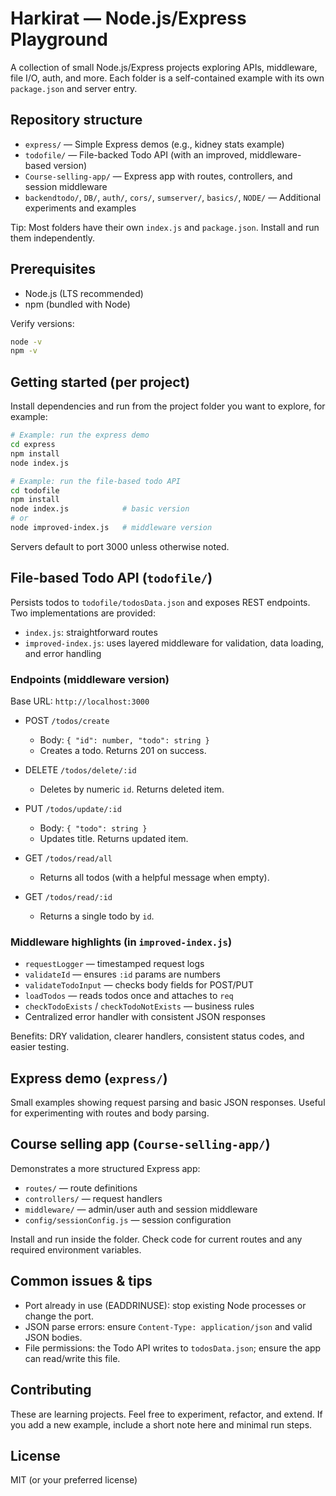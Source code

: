 # Harkirat — Node.js/Express Playground

A collection of small Node.js/Express projects exploring APIs, middleware, file I/O, auth, and more. Each folder is a self-contained example with its own `package.json` and server entry.

## Repository structure

- `express/` — Simple Express demos (e.g., kidney stats example)
- `todofile/` — File-backed Todo API (with an improved, middleware-based version)
- `Course-selling-app/` — Express app with routes, controllers, and session middleware
- `backendtodo/`, `DB/`, `auth/`, `cors/`, `sumserver/`, `basics/`, `NODE/` — Additional experiments and examples

Tip: Most folders have their own `index.js` and `package.json`. Install and run them independently.

## Prerequisites

- Node.js (LTS recommended)
- npm (bundled with Node)

Verify versions:

```sh
node -v
npm -v
```

## Getting started (per project)

Install dependencies and run from the project folder you want to explore, for example:

```sh
# Example: run the express demo
cd express
npm install
node index.js

# Example: run the file-based todo API
cd todofile
npm install
node index.js            # basic version
# or
node improved-index.js   # middleware version
```

Servers default to port 3000 unless otherwise noted.

## File-based Todo API (`todofile/`)

Persists todos to `todofile/todosData.json` and exposes REST endpoints. Two implementations are provided:

- `index.js`: straightforward routes
- `improved-index.js`: uses layered middleware for validation, data loading, and error handling

### Endpoints (middleware version)

Base URL: `http://localhost:3000`

- POST `/todos/create`
	- Body: `{ "id": number, "todo": string }`
	- Creates a todo. Returns 201 on success.

- DELETE `/todos/delete/:id`
	- Deletes by numeric `id`. Returns deleted item.

- PUT `/todos/update/:id`
	- Body: `{ "todo": string }`
	- Updates title. Returns updated item.

- GET `/todos/read/all`
	- Returns all todos (with a helpful message when empty).

- GET `/todos/read/:id`
	- Returns a single todo by `id`.

### Middleware highlights (in `improved-index.js`)

- `requestLogger` — timestamped request logs
- `validateId` — ensures `:id` params are numbers
- `validateTodoInput` — checks body fields for POST/PUT
- `loadTodos` — reads todos once and attaches to `req`
- `checkTodoExists` / `checkTodoNotExists` — business rules
- Centralized error handler with consistent JSON responses

Benefits: DRY validation, clearer handlers, consistent status codes, and easier testing.

## Express demo (`express/`)

Small examples showing request parsing and basic JSON responses. Useful for experimenting with routes and body parsing.

## Course selling app (`Course-selling-app/`)

Demonstrates a more structured Express app:

- `routes/` — route definitions
- `controllers/` — request handlers
- `middleware/` — admin/user auth and session middleware
- `config/sessionConfig.js` — session configuration

Install and run inside the folder. Check code for current routes and any required environment variables.

## Common issues & tips

- Port already in use (EADDRINUSE): stop existing Node processes or change the port.
- JSON parse errors: ensure `Content-Type: application/json` and valid JSON bodies.
- File permissions: the Todo API writes to `todosData.json`; ensure the app can read/write this file.

## Contributing

These are learning projects. Feel free to experiment, refactor, and extend. If you add a new example, include a short note here and minimal run steps.

## License

MIT (or your preferred license)

